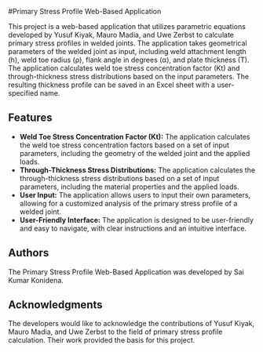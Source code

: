#Primary Stress Profile Web-Based Application

This project is a web-based application that utilizes parametric equations developed by Yusuf Kiyak, Mauro Madia, and Uwe Zerbst to calculate primary stress profiles in welded joints. The application takes geometrical parameters of the welded joint as input, including weld attachment length (h), weld toe radius (ρ), flank angle in degrees (α), and plate thickness (T). The application calculates weld toe stress concentration factor (Kt) and through-thickness stress distributions based on the input parameters. The resulting thickness profile can be saved in an Excel sheet with a user-specified name.

## Features

- **Weld Toe Stress Concentration Factor (Kt):** The application calculates the weld toe stress concentration factors based on a set of input parameters, including the geometry of the welded joint and the applied loads.
- **Through-Thickness Stress Distributions:** The application calculates the through-thickness stress distributions based on a set of input parameters, including the material properties and the applied loads.
- **User Input:** The application allows users to input their own parameters, allowing for a customized analysis of the primary stress profile of a welded joint.
- **User-Friendly Interface:** The application is designed to be user-friendly and easy to navigate, with clear instructions and an intuitive interface.

## Authors

The Primary Stress Profile Web-Based Application was developed by Sai Kumar Konidena.

## Acknowledgments

The developers would like to acknowledge the contributions of Yusuf Kiyak, Mauro Madia, and Uwe Zerbst to the field of primary stress profile calculation. Their work provided the basis for this project.
